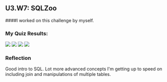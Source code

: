 ## U3.W7: SQLZoo

####I worked on this challenge by myself.



### My Quiz Results:

<img src = "http://georgexzeng.github.io/images/sqlzoo1.png">
<img src = "http://georgexzeng.github.io/images/sqlzoo2.png">
<img src = "http://georgexzeng.github.io/images/sqlzoo3.png">
<img src = "http://georgexzeng.github.io/images/sqlzoo5.png">

### Reflection

Good intro to SQL.  Lot more advanced concepts I'm getting up to speed on
including join and manipulations of multiple tables.  